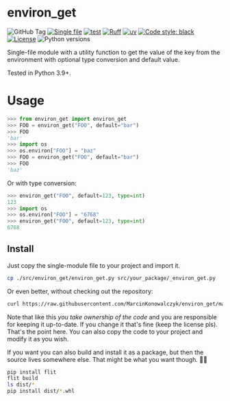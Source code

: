 # environ_get

![GitHub Tag](https://img.shields.io/github/v/tag/MarcinKonowalczyk/environ_get?label=version)
[![Single file](https://img.shields.io/badge/single%20file%20-%20purple)](https://raw.githubusercontent.com/MarcinKonowalczyk/environ_get/main/src/environ_get/environ_get.py)
[![test](https://github.com/MarcinKonowalczyk/environ_get/actions/workflows/test.yml/badge.svg)](https://github.com/MarcinKonowalczyk/environ_get/actions/workflows/test.yml)
[![Ruff](https://img.shields.io/endpoint?url=https://raw.githubusercontent.com/astral-sh/ruff/main/assets/badge/v2.json)](https://github.com/astral-sh/ruff)
[![uv](https://img.shields.io/endpoint?url=https://raw.githubusercontent.com/astral-sh/uv/main/assets/badge/v0.json)](https://github.com/astral-sh/uv)
[![Code style: black](https://img.shields.io/badge/code%20style-black-000000.svg)](https://github.com/psf/black)
[![License](https://img.shields.io/badge/License-BSD_3--Clause-blue.svg)](https://opensource.org/licenses/BSD-3-Clause)
![Python versions](https://img.shields.io/badge/python-3.9%20~%203.13-blue)

Single-file module with a utility function to get the value of the key from the environment
with optional type conversion and default value.

Tested in Python 3.9+.

# Usage

```python
>>> from environ_get import environ_get
>>> FOO = environ_get("FOO", default="bar")
>>> FOO
'bar'
>>> import os
>>> os.environ["FOO"] = "baz"
>>> FOO = environ_get("FOO", default="bar")
>>> FOO
'baz'
```

Or with type conversion:

```python
>>> environ_get("FOO", default=123, type=int)
123
>>> import os
>>> os.environ["FOO"] = "6768"
>>> environ_get("FOO", default=123, type=int)
6768
```

## Install

Just copy the single-module file to your project and import it.

```bash
cp ./src/environ_get/environ_get.py src/your_package/_environ_get.py
```

Or even better, without checking out the repository:

```bash
curl https://raw.githubusercontent.com/MarcinKonowalczyk/environ_get/main/src/environ_get/environ_get.py > src/your_package/_environ_get.py
```

Note that like this *you take ownership of the code* and you are responsible for keeping it up-to-date. If you change it that's fine (keep the license pls). That's the point here. You can also copy the code to your project and modify it as you wish.

If you want you can also build and install it as a package, but then the source lives somewhere else. That might be what you want though. 🤷‍♀️

```bash
pip install flit
flit build
ls dist/*
pip install dist/*.whl
```
